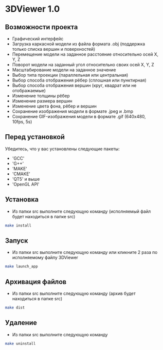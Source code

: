 # 3DViewer 1.0

## Возможности проекта

- Графический интерфейс
- Загрузка каркасной модели из файла формата .obj (поддержка только списка вершин и поверхностей)
- Перемещение модели на заданное расстояние относительно осей X, Y, Z
- Поворот модели на заданный угол относительно своих осей X, Y, Z
- Масштабирование модели на заданное значение
- Выбор типа проекции (параллельная или центральная)
- Выбор способа отображения рёбер (сплошная или пунктирная)
- Выбор способа отображения вершин (круг, квадрат или не отображаемые)
- Изменение толщины рёбер
- Изменение размера вершин
- Изменение цвета фона, рёбер и вершин
- Сохранение изображения модели в формате .jpeg и .bmp
- Сохранение GIF-изображения модели в формате .gif (640x480, 10fps, 5s)


## Перед установкой

Убедитесь, что у вас установлены следующие пакеты:

- 'GCC'
- 'G++'
- 'MAKE'
- 'CMAKE'
- 'QT5' и выше
- 'OpenGL API'

## Установка

- Из папки src выполните следующую команду (исполняемый файл будет находиться в папке src)

```sh
make install
```

## Запуск

- Из папки src выполните следующую команду или кликните 2 раза по исполняемому файлу 3DViewer

```sh
make launch_app
```

## Архивация файлов

- Из папки src выполните следующую команду (архив будет находиться в папке src)

```sh
make dist
```

## Удаление

- Из папки src выполните следующую команду

```sh
make uninstall
```
